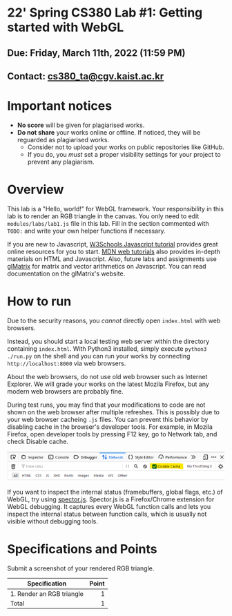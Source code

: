 # 22' Spring CS380 Lab #1: Getting started with WebGL

## Due: Friday, March 11th, 2022 (11:59 PM)

## Contact: cs380_ta@cgv.kaist.ac.kr

# Important notices

* **No score** will be given for plagiarised works.
* **Do not share** your works online or offline. If noticed, they will be reguarded as plagiarised works.
    * Consider not to upload your works on public repositories like GitHub.
    * If you do, you *must* set a proper visibility settings for your project to prevent any plagiarism.

# Overview

This lab is a "Hello, world!" for WebGL framework.
Your responsibility in this lab is to render an RGB triangle in the canvas.
You only need to edit `modules/labs/lab1.js` file in this lab.
Fill in the section commented with `TODO:` and write your own helper functions if necessary.

If you are new to Javascript, [W3Schools Javascript tutorial](https://www.w3schools.com/js/default.asp) provides great online resources for you to start.
[MDN web tutorials](https://developer.mozilla.org/en-US/docs/Web/Tutorials) also provides in-depth materials on HTML and Javascript.
Also, future labs and assignments use [glMatrix](https://glmatrix.net/) for matrix and vector arithmetics on Javascript.
You can read documentation on the glMatrix's website.

# How to run

Due to the security reasons, you *cannot* directly open `index.html` with web browsers.

Instead, you should start a local testing web server within the directory containing `index.html`.
With Python3 installed, simply execute `python3 ./run.py` on the shell and you can run your works by connecting `http://localhost:8000` via web browsers.

About the web browsers, do not use old web browser such as Internet Explorer.
We will grade your works on the latest Mozila Firefox, but any modern web browsers are probably fine.

During test runs, you may find that your modifications to code are not shown on the web browser after multiple refreshes.
This is possibly due to your web browser cacheing `.js` files.
You can prevent this behavior by disabling cache in the browser's developer tools.
For example, in Mozila Firefox, open developer tools by pressing F12 key, go to Network tab, and check Disable cache.

![Disable cache option](/pics/disable-cache.png)

If you want to inspect the internal status (framebuffers, global flags, etc.) of WebGL, try using [spector.js](https://spector.babylonjs.com/).
Spector.js is a Firefox/Chrome extension for WebGL debugging.
It captures every WebGL function calls and lets you inspect the internal status between function calls, which is usually not visible without debugging tools.

# Specifications and Points

Submit a screenshot of your rendered RGB triangle.

| Specification                  | Point |
|--------------------------------|------:|
| 1. Render an RGB triangle      |     1 |
| Total                          |     1 |

